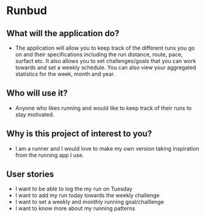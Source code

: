 **Runbud**
================

**What will the application do?**
--------------------------------

* The application will allow you to keep track of the different runs you go on and their specifications including the run distance, route, pace, surfact etc. It also allows you to set challenges/goals that you can work towards and set a weekly schedule. You can also view your aggregated statistics for the week, month and year.

**Who will use it?**
-------------------

* Anyone who likes running and would like to keep track of their runs to stay motivated.

**Why is this project of interest to you?**
-----------------------------------------

* I am a runner and I would love to make my own version taking inspiration from the running app I use.

## User stories
* I want to be able to log the my run on Tuesday
* I want to add my run today towards the weekly challenge
* I want to set a weekly and monthly running goal/challlenge
* I want to know more about my running patterns

